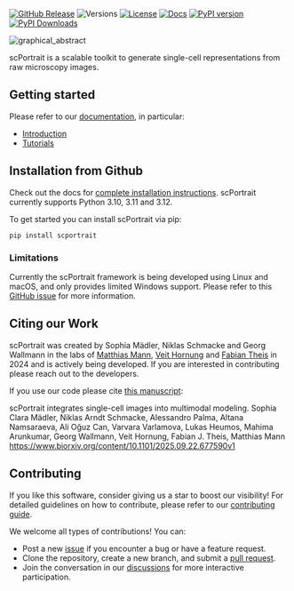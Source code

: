 [![GitHub Release](https://img.shields.io/github/v/release/mannlabs/scPortrait?logoColor=green&color=brightgreen)](https://github.com/MannLabs/scPortrait/releases)
![Versions](https://img.shields.io/badge/python-3.10_%7C_3.11_%7C_3.12-brightgreen)
[![License](https://img.shields.io/badge/license-Apache-brightgreen)](https://github.com/MannLabs/scPortrait/blob/main/LICENSE)
[![Docs](https://img.shields.io/website?url=https%3A%2F%2Fmannlabs.github.io/scPortrait/index.html)](https://mannlabs.github.io/scPortrait/index.html)
[![PyPI version](https://img.shields.io/pypi/v/scportrait.svg)](https://pypi.org/project/scportrait/)
[![PyPI Downloads](https://static.pepy.tech/badge/scportrait)](https://pepy.tech/projects/scportrait)


![graphical_abstract](https://github.com/user-attachments/assets/02d07c03-243f-4468-8e77-09d703111d11)

scPortrait is a scalable toolkit to generate single-cell representations from raw microscopy images.

## Getting started

Please refer to our [documentation](https://mannlabs.github.io/scPortrait/), in particular:

- [Introduction](https://mannlabs.github.io/scPortrait/pages/workflow.html)
- [Tutorials](https://mannlabs.github.io/scPortrait/pages/tutorials.html)

## Installation from Github

Check out the docs for [complete installation instructions](https://mannlabs.github.io/scPortrait/pages/installation.html). scPortrait currently supports Python 3.10, 3.11 and 3.12.

To get started you can install scPortrait via pip:

```
pip install scportrait
```

### Limitations

Currently the scPortrait framework is being developed using Linux and macOS, and only provides limited Windows support. Please refer to this [GitHub issue](https://github.com/MannLabs/scPortrait/issues/28) for more information.

## Citing our Work

scPortrait was created by Sophia Mädler, Niklas Schmacke and Georg Wallmann in the labs of [Matthias Mann](https://www.biochem.mpg.de/de/mann), [Veit Hornung](https://www.genzentrum.uni-muenchen.de/research-groups/hornung/index.html) and [Fabian Theis](https://www.helmholtz-munich.de/en/icb/research-groups/theis-lab) in 2024 and is actively being developed. If you are interested in contributing please reach out to the developers.

If you use our code please cite [this manuscript](https://www.biorxiv.org/content/10.1101/2025.09.22.677590v1):

scPortrait integrates single-cell images into multimodal modeling.
Sophia Clara Mädler, Niklas Arndt Schmacke, Alessandro Palma, Altana Namsaraeva, Ali Oğuz Can, Varvara Varlamova, Lukas Heumos, Mahima Arunkumar, Georg Wallmann, Veit Hornung, Fabian J. Theis, Matthias Mann<br>
https://www.biorxiv.org/content/10.1101/2025.09.22.677590v1

## Contributing
If you like this software, consider giving us a star to boost our visibility! For detailed guidelines on how to contribute, please refer to our [contributing guide](./docs/CONTRIBUTING.md).

We welcome all types of contributions! You can:

- Post a new [issue](https://github.com/MannLabs/scPortrait/issues) if you encounter a bug or have a feature request.
- Clone the repository, create a new branch, and submit a [pull request](https://github.com/MannLabs/scPortrait/pulls).
- Join the conversation in our [discussions](https://github.com/MannLabs/scPortrait/discussions) for more interactive participation.
